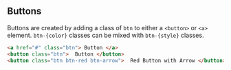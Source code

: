 ## Buttons
Buttons are created by adding a class of `btn` to either a `<button>` or `<a>` element. `btn-{color}` classes can be mixed with `btn-{style}` classes.

```html
<a href="#" class="btn"> Button </a>
<button class="btn">  Button </button>
<button class="btn btn-red btn-arrow">  Red Button with Arrow </button>
```